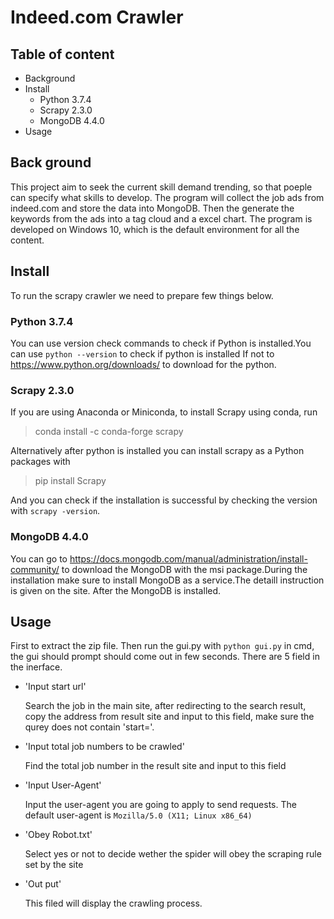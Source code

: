 # Indeed.com Crawler

## Table of content
* Background
* Install
  - Python 3.7.4
  - Scrapy 2.3.0
  - MongoDB 4.4.0
* Usage

## Back ground
This project aim to seek the current skill demand trending, so that poeple can specify what skills to develop. The program will
 collect the job ads from indeed.com and store the data into MongoDB. Then the generate the keywords from the ads into a tag cloud
 and a excel chart. The program is developed on Windows 10, which is the default environment for all the content. 

## Install
To run the scrapy crawler we need to prepare few things below.
### Python 3.7.4

  You can use version check commands to check if Python is installed.You can use `python --version` to check if python is installed
  If not to https://www.python.org/downloads/ to download for the python. 

### Scrapy 2.3.0
  If you are using Anaconda or Miniconda, to install Scrapy using conda, run
  >conda install -c conda-forge scrapy
  
  Alternatively after python is installed you can install scrapy as a Python packages with
  >pip install Scrapy
  
  And you can check if the installation is successful by checking the version with `scrapy -version`.

### MongoDB 4.4.0
  You can go to https://docs.mongodb.com/manual/administration/install-community/ to download the MongoDB with the msi package.During the installation make sure
  to install MongoDB as a service.The detaill instruction is given on the site. After the MongoDB is installed.
  
## Usage
  First to extract the zip file. Then run the gui.py with `python gui.py` in cmd, the gui should prompt should come out in few seconds. There are 5 field in the inerface.
  * 'Input start url'
  
    Search the job in the main site, after redirecting to the search result, copy the address from result site and input to this field, make sure the 
    qurey does not contain 'start='. 
  * 'Input total job numbers to be crawled'
  
    Find the total job number in the result site and input to this field
  * 'Input User-Agent'
  
    Input the user-agent you are going to apply to send requests. The default user-agent is `Mozilla/5.0 (X11; Linux x86_64)`
  * 'Obey Robot.txt'
  
    Select yes or not to decide wether the spider will obey the scraping rule set by the site
  * 'Out put'
  
    This filed will display the crawling process.

